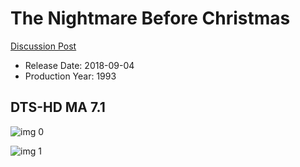 # The Nightmare Before Christmas

[Discussion Post](https://www.avsforum.com/threads/bass-eq-for-filtered-movies.2995212/post-59355600)

* Release Date: 2018-09-04
* Production Year: 1993

## DTS-HD MA 7.1

![img 0](https://i.imgur.com/uK4AESq.jpg)

![img 1](https://i.imgur.com/QQZTdOs.png)

